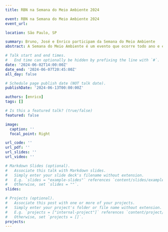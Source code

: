 ```yaml
---
title: RBN na Semana do Meio Ambiente 2024

event: RBN na Semana do Meio Ambiente 2024
event_url: 

location: São Paulo, SP

summary: Bruno, José e Enrico participam da Semana do Meio Ambiente
abstract: A Semana do Meio Ambiente é um evento que ocorre todo ano e é promovido pelo Governo do Estado de São Paulo via Secretária de Meio Ambiente, Infraestrutura e Logística (SEMIL). Com uma programação diversificada de atividades dos dias 2 a 7 de junho, no domingo (02/06) será realizada a bioblitz no Parque Ecológico Tietê (PET) pela manhã.

# Talk start and end times.
#   End time can optionally be hidden by prefixing the line with `#`.
date: '2024-06-02T14:00:00Z'
date_end: '2024-06-07T20:45:00Z'
all_day: false

# Schedule page publish date (NOT talk date).
publishDate: '2024-06-13T00:00:00Z'

authors: [enrico]
tags: []

# Is this a featured talk? (true/false)
featured: false

image:
  caption: ''
  focal_point: Right

url_code: ''
url_pdf: ''
url_slides: ''
url_video: ''

# Markdown Slides (optional).
#   Associate this talk with Markdown slides.
#   Simply enter your slide deck's filename without extension.
#   E.g. `slides = "example-slides"` references `content/slides/example-slides.md`.
#   Otherwise, set `slides = ""`.
slides:

# Projects (optional).
#   Associate this post with one or more of your projects.
#   Simply enter your project's folder or file name without extension.
#   E.g. `projects = ["internal-project"]` references `content/project/deep-learning/index.md`.
#   Otherwise, set `projects = []`.
projects:
---
```


